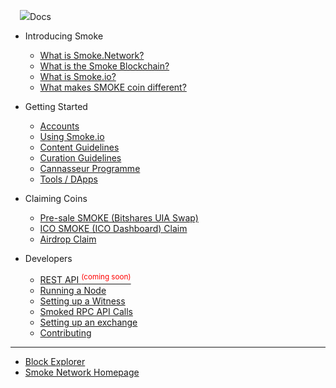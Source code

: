 <img style="max-width:200px; margin-left:15px" src='/_media/smoke.svg' /><span>Docs</span>




* Introducing Smoke

  * [What is Smoke.Network?](whatissmokenetwork.md)
  * [What is the Smoke Blockchain?](whatissmokeblockchain.md)
  * [What is Smoke.io?](whatissmokeio.md)
  * [What makes SMOKE coin different?](smokecoindifferent.md)

* Getting Started

  * [Accounts](accounts.md)
  * [Using Smoke.io](usingsmokeio.md)
  * [Content Guidelines](contentguidelines.md)
  * [Curation Guidelines](curationguidelines.md)
  * [Cannasseur Programme](cannasseurprogramme.md)
  * [Tools / DApps](tools.md)

* Claiming Coins

  * [Pre-sale SMOKE (Bitshares UIA Swap)](bitsharesclaim.md)
  * [ICO SMOKE (ICO Dashboard) Claim](icoclaim.md)
  * [Airdrop Claim](airdropclaim.md)

* Developers

  * [REST API <sup style="color:red">(coming soon)<sup>](restapi.md)
  * [Running a Node](node.md)
  * [Setting up a Witness](witness.md)
  * [Smoked RPC API Calls](smokedrpcapi.md)
  * [Setting up an exchange](exchange.md)
  * [Contributing](contributing.md)

---

* [Block Explorer](https://explore.smoke.io)
* [Smoke Network Homepage](https://smoke.network)
